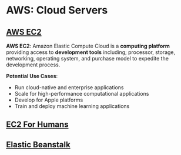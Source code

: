 # AWS: Cloud Servers

## [AWS EC2](https://aws.amazon.com/ec2/)

**AWS EC2**: Amazon Elastic Compute Cloud is a **computing platform** providing access to **development tools** including; processor, storage, networking, operating system, and purchase model to expedite the development process. 

**Potential Use Cases**: 

- Run cloud-native and enterprise applications
- Scale for high-performance computational applications
- Develop for Apple platforms
- Train and deploy machine learning applications

## [EC2 For Humans](https://www.youtube.com/watch?v=lZMkgOMYYIg)


## [Elastic Beanstalk](https://www.youtube.com/watch?v=SrwxAScdyT0)
